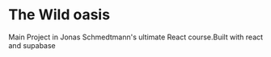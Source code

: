 # The Wild oasis

Main Project in Jonas Schmedtmann's ultimate React course.Built with react and supabase
